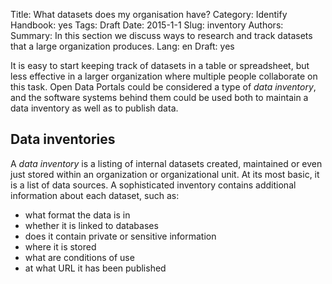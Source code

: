 Title: What datasets does my organisation have?
Category: Identify
Handbook: yes
Tags: Draft
Date: 2015-1-1
Slug: inventory
Authors:
Summary: In this section we discuss ways to research and track datasets that a large organization produces.
Lang: en
Draft: yes


It is easy to start keeping track of datasets in a table or spreadsheet, but less effective in a larger organization where multiple people collaborate on this task. Open Data Portals could be considered a type of *data inventory*, and the software systems behind them could be used both to maintain a data inventory as well as to publish data.

## Data inventories

A *data inventory* is a listing of internal datasets created, maintained or even just stored within an organization or organizational unit. At its most basic, it is a list of data sources. A sophisticated inventory contains additional information about each dataset, such as:

- what format the data is in
- whether it is linked to databases
- does it contain private or sensitive information
- where it is stored
- what are conditions of use
- at what URL it has been published
